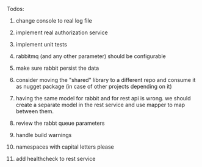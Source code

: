 Todos:
1. change console to real log file
2. implement real authorization service
3. implement unit tests
4. rabbitmq (and any other parameter) should be configurable

6. make sure rabbit persist the data
7. consider moving the "shared" library to a different repo and consume it as nugget package (in case of other projects depending on it)
8. having the same model for rabbit and for rest api is wrong. we should create a separate model in the rest service and use mapper to map between them.
9. review the rabbt queue parameters
10. handle build warnings
11. namespaces with capital letters please
12. add healthcheck to rest service